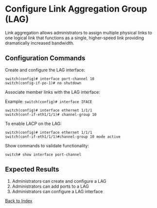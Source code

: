 # Configure Link Aggregation Group (LAG)

Link aggregation allows administrators to assign multiple physical links to one logical link that functions as a single, higher-speed link providing dramatically increased bandwidth.

## Configuration Commands

Create and configure the LAG interface:

```
switch(config)# interface port-channel 10
switch(config-if-po-1)# no shutdown
```

Associate member links with the LAG interface: 

Example: `switch(config)# interface IFACE`

```
switch(config)# interface ethernet 1/1/1
switch(conf-if-eth1/1/1)# channel-group 10
```

To enable LACP on the LAG:

```
switch(config)# interface ethernet 1/1/1
switch(conf-if-eth1/1/1)#channel-group 10 mode active
```

Show commands to validate functionality:

```
switch# show interface port-channel 
```

## Expected Results

1. Administrators can create and configure a LAG
2. Administrators can add ports to a LAG
3. Administrators can configure a LAG interface

[Back to Index](index.md)

